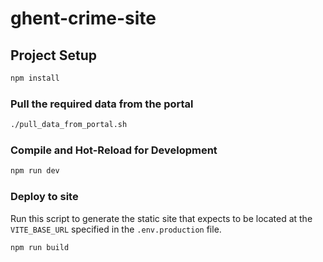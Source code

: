 # ghent-crime-site


## Project Setup

```sh
npm install
```

### Pull the required data from the portal

```sh
./pull_data_from_portal.sh
```

### Compile and Hot-Reload for Development

```sh
npm run dev
```

### Deploy to site
Run this script to generate the static site that expects to be located at the `VITE_BASE_URL`
specified in the `.env.production` file.

```sh
npm run build
```

